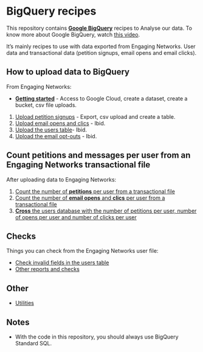 # BigQuery recipes

This repository contains **[Google BigQuery](https://bigquery.cloud.google.com/)** recipes to Analyse our data. To know more about Google BigQuery, watch [this video](https://www.youtube.com/watch?v=eyBK9nj-7AA).

It’s mainly recipes to use with data exported from Engaging Networks. User data and transactional data (petition signups, email opens and email clicks).

## How to **upload data** to BigQuery

From Engaging Networks:

* **[Getting started](prepare-to-bigquery.md)** - Access to Google Cloud, create a dataset, create a bucket, csv file uploads.

1. [Upload petition signups](upload-petitions-transactional.md) - Export, csv upload and create a table.
2. [Upload email opens and clics](upload-mails-transactional.md) - Ibid.
3. [Upload the users table](upload-users-table.md)- Ibid.
4. [Upload the email opt-outs](upload-optouts.md) - Ibid.

## Count **petitions and messages per user** from an Engaging Networks transactional file

After uploading data to Engaging Networks:

1. [Count the number of **petitions** per user from a transactional file](count-petitions-per-user-from-transactional.sql)
2. [Count the number of **email opens** and **clics** per user from a transactional file](count-messages-per-user-from-transactional.sql)
3. [**Cross** the users database with the number of petitions per user, number of opens per user and number of clicks per user](cross-signups-opens-clics-with-users.sql)

## Checks

Things you can check from the Engaging Networks user file:

* [Check invalid fields in the users table](check-invalid-from-users.sql)
* [Other reports and checks](other-reports.sql)

## Other

* [Utilities](utilities.sql)

## Notes

* With the code in this repository, you should always use BigQuery Standard SQL.